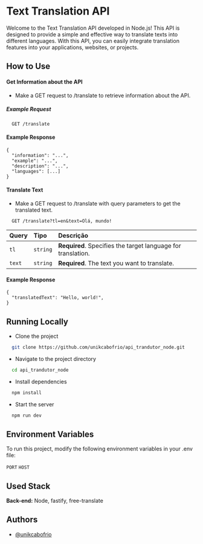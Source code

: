 
# Text Translation API

Welcome to the Text Translation API developed in Node.js! This API is designed to provide a simple and effective way to translate texts into different languages. With this API, you can easily integrate translation features into your applications, websites, or projects.


## How to Use

#### Get Information about the API
- Make a GET request to /translate to retrieve information about the API.
##### Example Request
```http
  GET /translate
```

#### Example Response
```http
{
  "information": "...",
  "example": "...",
  "description": "...",
  "languages": [...]
}
```

#### Translate Text
- Make a GET request to /translate with query parameters to get the translated text.
```http
  GET /translate?tl=en&text=Olá, mundo!
```

| Query   | Tipo       | Descrição                           |
| :---------- | :--------- | :---------------------------------- |
| `tl` | `string` | **Required**. Specifies the target language for translation. |
| `text` | `string` | **Required**. The text you want to translate. |



#### Example Response
```http
{
  "translatedText": "Hello, world!",
}
```



## Running Locally

- Clone the project
```bash
  git clone https://github.com/unikcabofrio/api_trandutor_node.git
```

- Navigate to the project directory
```bash
  cd api_trandutor_node
```

- Install dependencies
```bash
  npm install
```

- Start the server
```bash
  npm run dev
```


## Environment Variables

To run this project, modify the following environment variables in your .env file:

`PORT`
`HOST`


## Used Stack

**Back-end:** Node, fastify, free-translate


## Authors

- [@unikcabofrio](https://github.com/unikcabofrio)

